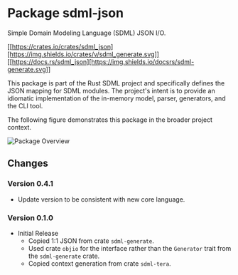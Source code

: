 # Package sdml-json

Simple Domain Modeling Language (SDML) JSON I/O.

[[https://crates.io/crates/sdml_json][https://img.shields.io/crates/v/sdml_generate.svg]]
[[https://docs.rs/sdml_json][https://img.shields.io/docsrs/sdml-generate.svg]]

This package is part of the Rust SDML project and specifically defines the JSON
mapping for SDML modules. The project's intent is to provide an idiomatic
implementation of the in-memory model, parser, generators, and the CLI tool.

The following figure demonstrates this package in the broader project context.

![Package Overview](https://raw.githubusercontent.com/sdm-lang/rust-sdml/refs/heads/main/doc/overview-generate.png)

## Changes

### Version 0.4.1

* Update version to be consistent with new core language.

### Version 0.1.0

* Initial Release
  * Copied 1:1 JSON from crate `sdml-generate`.
  * Used crate `objio` for the interface rather than the `Generator` trait from the
    `sdml-generate` crate.
  * Copied context generation from crate `sdml-tera`.
